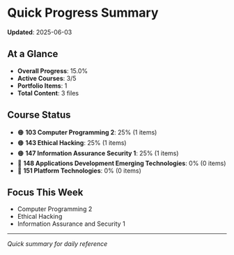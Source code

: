# Quick Progress Summary

**Updated**: 2025-06-03

## At a Glance
- **Overall Progress**: 15.0%
- **Active Courses**: 3/5
- **Portfolio Items**: 1
- **Total Content**: 3 files

## Course Status
- 🟠 **103 Computer Programming 2**: 25% (1 items)
- 🟠 **143 Ethical Hacking**: 25% (1 items)
- 🟠 **147 Information Assurance Security 1**: 25% (1 items)
- 🔴 **148 Applications Development Emerging Technologies**: 0% (0 items)
- 🔴 **151 Platform Technologies**: 0% (0 items)


## Focus This Week
- Computer Programming 2
- Ethical Hacking
- Information Assurance and Security 1

---
*Quick summary for daily reference*
